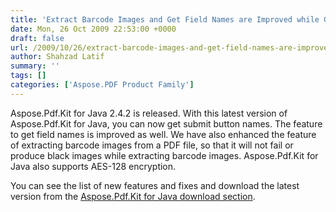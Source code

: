 ```yaml
---
title: 'Extract Barcode Images and Get Field Names are Improved while Get Submit Buttons Only and AES-128 Encryption are added in Aspose.Pdf.Kit for Java 2.4.2'
date: Mon, 26 Oct 2009 22:53:00 +0000
draft: false
url: /2009/10/26/extract-barcode-images-and-get-field-names-are-improved-while-get-submit-buttons-only-and-aes-128-encryption-are-added-in-aspose-pdf-kit-for-java-2-4-2-0/
author: Shahzad Latif
summary: ''
tags: []
categories: ['Aspose.PDF Product Family']
---
```


Aspose.Pdf.Kit for Java 2.4.2 is released. With this latest version of Aspose.Pdf.Kit for Java, you can now get submit button names. The feature to get field names is improved as well. We have also enhanced the feature of extracting barcode images from a PDF file, so that it will not fail or produce black images while extracting barcode images. Aspose.Pdf.Kit for Java also supports AES-128 encryption.  
  
You can see the list of new features and fixes and download the latest version from the [Aspose.Pdf.Kit for Java download section][1].




[1]: http://www.aspose.com/community/files/72/java-components/aspose.pdf.kit-for-java/default.aspx




